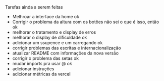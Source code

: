Tarefas ainda a serem feitas

- Melhroar a interface da home ok
- Corrigir o problema da altura com os botões não sei o que é isso, então ok
- melhorar o tratamento e display de erros
- melhorar o display de dificuldade ok
- adicionar um ssupence e um carregando ok
- corrigir problemas das escritas e internacionalização
- atualizar README com informações da nova versão
- corrigir o problema das setas ok
- mudar imports pra usar @ ok
- adicionar instruções
- adicionar métricas da vercel

